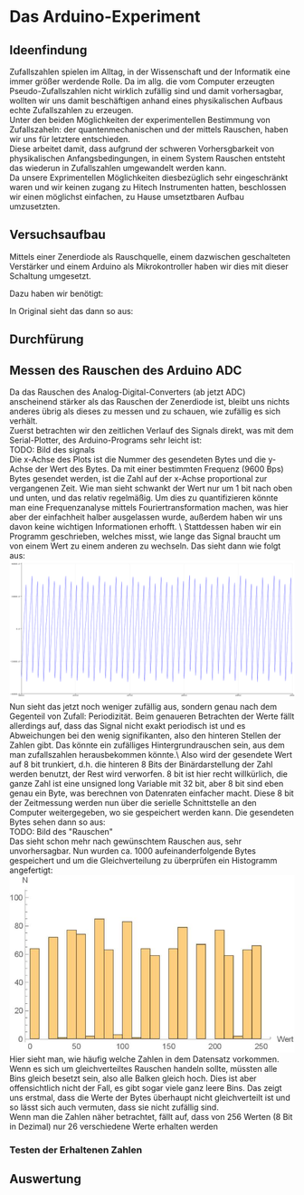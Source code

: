 # Das Arduino-Experiment

## Ideenfindung
Zufallszahlen spielen im Alltag, in der Wissenschaft und der Informatik eine immer größer werdende Rolle. Da im allg. die vom Computer erzeugten Pseudo-Zufallszahlen nicht wirklich zufällig sind und damit vorhersagbar, wollten wir uns damit beschäftigen anhand eines physikalischen Aufbaus echte Zufallszahlen zu erzeugen.\
Unter den beiden Möglichkeiten der experimentellen Bestimmung von Zufallszaheln: der quantenmechanischen und der mittels Rauschen, haben wir uns für letztere entschieden.\
Diese arbeitet damit, dass aufgrund der schweren Vorhersgbarkeit von physikalischen Anfangsbedingungen, in einem System Rauschen entsteht das wiederun in Zufallszahlen umgewandelt werden kann.\
Da unsere Exprimentellen Möglichkeiten diesbezüglich sehr eingeschränkt waren und wir keinen zugang zu Hitech Instrumenten hatten, beschlossen wir einen möglichst einfachen, zu Hause umsetztbaren Aufbau umzusetzten.

## Versuchsaufbau

Mittels einer Zenerdiode als Rauschquelle, einem dazwischen geschalteten Verstärker und einem Arduino als Mikrokontroller haben wir dies mit dieser Schaltung umgesetzt.

Dazu haben wir benötigt:

In Original sieht das dann so aus:

## Durchfürung

## Messen des Rauschen des Arduino ADC

Da das Rauschen des Analog-Digital-Converters (ab jetzt ADC) anscheinend stärker als das Rauschen der Zenerdiode ist, bleibt uns nichts anderes übrig als dieses zu messen und zu schauen, wie zufällig es sich verhält. \
Zuerst betrachten wir den zeitlichen Verlauf des Signals direkt, was mit dem Serial-Plotter, des Arduino-Programs sehr leicht ist:\
TODO: Bild des signals \
Die x-Achse des Plots ist die Nummer des gesendeten Bytes und die y-Achse der Wert des Bytes. Da mit einer bestimmten Frequenz (9600 Bps) Bytes gesendet werden, ist die Zahl auf der x-Achse proportional zur vergangenen Zeit. Wie man sieht schwankt der Wert nur um 1 bit nach oben und unten, und das relativ regelmäßig. Um dies zu quantifizieren könnte man eine Frequenzanalyse mittels Fouriertransformation machen, was hier aber der einfachheit halber ausgelassen wurde, außerdem haben wir uns davon keine wichtigen Informationen erhofft. \ Stattdessen haben wir ein Programm geschrieben, welches misst, wie lange das Signal braucht um von einem Wert zu einem anderen zu wechseln. Das sieht dann wie folgt aus:\
![Zeitdifferenz](timer_input_change_neu.png)\
Nun sieht das jetzt noch weniger zufällig aus, sondern genau nach dem Gegenteil von Zufall: Periodizität. Beim genaueren Betrachten der Werte fällt allerdings auf, dass das Signal nicht exakt periodisch ist und es Abweichungen bei den wenig signifikanten, also den hinteren Stellen der Zahlen gibt. Das könnte ein zufälliges Hintergrundrauschen sein, aus dem man zufallszahlen herausbekommen könnte.\ Also wird der gesendete Wert auf 8 bit trunkiert, d.h. die hinteren 8 Bits der Binärdarstellung der Zahl werden benutzt, der Rest wird verworfen. 8 bit ist hier recht willkürlich, die ganze Zahl ist eine unsigned long Variable mit 32 bit, aber 8 bit sind eben genau ein Byte, was berechnen von Datenraten einfacher macht. Diese 8 bit der Zeitmessung werden nun über die serielle Schnittstelle an den Computer weitergegeben, wo sie gespeichert werden kann. Die gesendeten Bytes sehen dann so aus: \
TODO: Bild des "Rauschen" \
Das sieht schon mehr nach gewünschtem Rauschen aus, sehr unvorhersagbar. Nun wurden ca. 1000 aufeinanderfolgende Bytes gespeichert und um die Gleichverteilung zu überprüfen ein Histogramm angefertigt: \
![](histogram-page-001.jpg)\
Hier sieht man, wie häufig welche Zahlen in dem Datensatz vorkommen. Wenn es sich um gleichverteiltes Rauschen handeln sollte, müssten alle Bins gleich besetzt sein, also alle Balken gleich hoch. Dies ist aber offensichtlich nicht der Fall, es gibt sogar viele ganz leere Bins. Das zeigt uns erstmal, dass die Werte der Bytes überhaupt nicht gleichverteilt ist und so lässt sich auch vermuten, dass sie nicht zufällig sind. \
Wenn man die Zahlen näher betrachtet, fällt auf, dass von 256 Werten (8 Bit in Dezimal) nur 26 verschiedene Werte erhalten werden

### Testen der Erhaltenen Zahlen

## Auswertung
